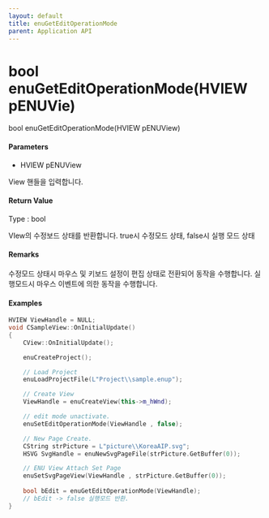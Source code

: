 ```yaml
---
layout: default
title: enuGetEditOperationMode
parent: Application API
---
```

# bool enuGetEditOperationMode\(HVIEW pENUVie\)

bool enuGetEditOperationMode\(HVIEW pENUView\)

#### Parameters

* HVIEW pENUView

View 핸들을 입력합니다.

#### Return Value

Type : bool

VIew의 수정보드 상태를 반환합니다. true시 수정모드 상태, false시 실행 모드 상태

#### Remarks

수정모드 상태시 마우스 및 키보드 설정이 편집 상태로 전환되어 동작을 수행합니다. 실행모드시 마우스 이벤트에 의한 동작을 수행합니다. 

#### Examples

```cpp
HVIEW ViewHandle = NULL; 
void CSampleView::OnInitialUpdate() 
{ 
    CView::OnInitialUpdate(); 

    enuCreateProject(); 

    // Load Project
    enuLoadProjectFile(L"Project\\sample.enup"); 

    // Create View
    ViewHandle = enuCreateView(this->m_hWnd); 

    // edit mode unactivate.
    enuSetEditOperationMode(ViewHandle , false);

    // New Page Create. 
    CString strPicture = L"picture\\KoreaAIP.svg"; 
    HSVG SvgHandle = enuNewSvgPageFile(strPicture.GetBuffer(0)); 

    // ENU View Attach Set Page 
    enuSetSvgPageView(ViewHandle , strPicture.GetBuffer(0)); 
    
    bool bEdit = enuGetEditOperationMode(ViewHandle); 
    // bEdit -> false 실행모드 반환.
}
```



